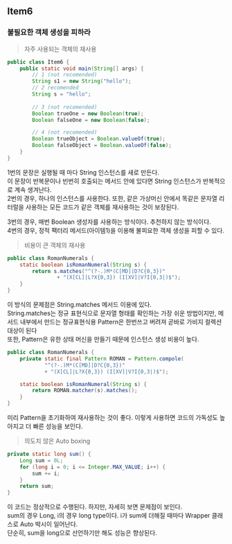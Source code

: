 ## Item6
### 불필요한 객체 생성을 피하라

> 자주 사용되는 객체의 재사용
```java
public class Item6 {
    public static void main(String[] args) {
        // 1 (not recomended)
        String s1 = new String("hello");
        // 2 recomended
        String s = "hello";
        
        // 3 (not recomended)
        Boolean trueOne = new Boolean(true);
        Boolean falseOne = new Boolean(false);

        // 4 (not recomended)
        Boolean trueObject = Boolean.valueOf(true);
        Boolean falseObject = Boolean.valueOf(false);
    }
}
```
1번의 문장은 실행될 때 마다 String 인스턴스를 새로 만든다. <br>
이 문장이 반복문이나 빈번히 호출되는 메서드 안에 있다면 String 인스턴스가 반복적으로 계속 생겨난다.<br>
2번의 경우, 하나의 인스턴스를 사용한다. 또한, 같은 가상머신 안에서 똑같은 문자열 리터럴을 사용하는 모든 코드가 같은 객체를 재사용하는 것이 보장된다.<br>

3번의 경우, 매번 Boolean 생성자를 사용하는 방식이다. 추천하지 않는 방식이다.<br>
4번의 경우, 정적 팩터리 메서드(아이템1)을 이용해 불피요한 객체 생성을 피할 수 있다.

> 비용이 큰 객체의 재사용
```java
public class RomanNumerals {
    static boolean isRomanNumeral(String s) {
        return s.matches("^(?-.)M*(C[MD]|D?C{0,3})"
                + "(X[CL]|L?X{0,3}) (I[XV]|V?I{0,3|)$");
    }
}
 ```
이 방식의 문제점은 String.matches 메서드 이용에 있다.<br>
String.matches는 정규 표현식으로 문자열 형태를 확인하는 가장 쉬운 방법이지만, 메서드 내부에서 만드는 정규표현식용 Pattern은 한번쓰고 버려져 곧바로 가비지 컬렉션 대상이 된다<br>
또한, Pattern은 유한 상태 머신을 만들기 때문에 인스턴스 생성 비용이 높다.<br>

```java
public class RomanNumerals {
    private static final Pattern ROMAN = Pattern.compole(
            "^(?-.)M*(C[MD]|D?C{0,3})"
            + "(X[CL]|L?X{0,3}) (I[XV]|V?I{0,3|)$");

    static boolean isRomanNumeral(String s) {
        return ROMAN.matcher(s).matches();
    }
}
 ```
미리 Pattern을 초기화하여 재사용하는 것이 좋다. 이렇게 사용하면 코드의 가독성도 높아지고 더 빠른 성능을 보인다.

> 의도치 않은 Auto boxing
```java
private static long sum() {
    Long sum = 0L;
    for (long i = 0; i <= Integer.MAX_VALUE; i++) {
        sum += i;
    }
    return sum;
}
```
이 코드는 정상적으로 수행된다. 하지만, 자세히 보면 문제점이 보인다.<br>
sum의 경우 Long, i의 경우 long type이다. i가 sum에 더해질 때마다 Wrapper 클래스로 Auto 박시이 일어난다.<br>
단순히, sum을 long으로 선언하기만 해도 성능은 향상된다.